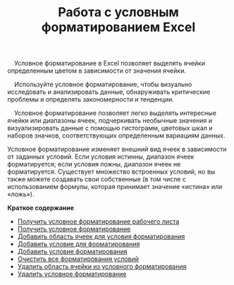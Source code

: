 ﻿---
title: Работа с условным форматированием Excel
second_title: Aspose.Cells Cloud Documen
linktitle: Условное форматирование
type: docs
url: /ru/conditional-formattings/
aliases: [/working-with-conditional-formatting/]
keywords: REST API, spreadsheets, excel, conditional formattin
description: "Cells.Cloud API для Excel работает: условное форматирование"
weight: 100
kwords: Excel, Office Облако, REST API, Электронная таблица, PDF, CSV, Json, Markdown, Условное форматирование
---
&nbsp;&nbsp;&nbsp;&nbsp;Условное форматирование в Excel позволяет выделять ячейки определенным цветом в зависимости от значения ячейки.

&nbsp;&nbsp;&nbsp;&nbsp;Используйте условное форматирование, чтобы визуально исследовать и анализировать данные, обнаруживать критические проблемы и определять закономерности и тенденции.

&nbsp;&nbsp;&nbsp;&nbsp;Условное форматирование позволяет легко выделять интересные ячейки или диапазоны ячеек, подчеркивать необычные значения и визуализировать данные с помощью гистограмм, цветовых шкал и наборов значков, соответствующих определенным вариациям данных.

Условное форматирование изменяет внешний вид ячеек в зависимости от заданных условий. Если условия истинны, диапазон ячеек форматируется; если условия ложны, диапазон ячеек не форматируется. Существует множество встроенных условий, но вы также можете создавать свои собственные (в том числе с использованием формулы, которая принимает значение «истина» или «ложь»).

**Краткое содержание**

- [Получить условное форматирование рабочего листа](/cells/ru/conditional-formattings/get-all/)
- [Получить условное форматирование](/cells/ru/conditional-formattings/get/)
- [Добавить область ячеек для условия форматирования](/cells/ru/conditional-formattings/add-cell-area/)
- [Добавить условие для форматирования](/cells/ru/conditional-formattings/add-a-condition/)
- [Добавить условие форматирования](/cells/ru/conditional-formattings/add-format-condition/)
- [Очистить все форматирования условий](/cells/ru/conditional-formattings/clear/)
- [Удалить область ячейки из условного форматирования](/cells/ru/conditional-formattings/delete-cell-area/)
- [Удалить условное форматирование](/cells/ru/conditional-formattings/delete/)
